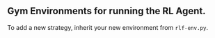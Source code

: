 ## Gym Environments for running the RL Agent.

To add a new strategy, inherit your new environment from `rlf-env.py`.

